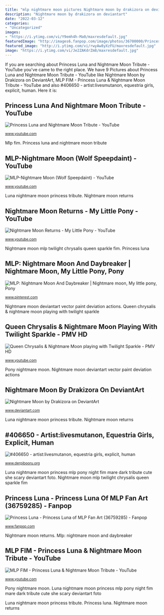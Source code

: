 ```yaml
---
title: "mlp nightmare moon pictures Nightmare moon by drakizora on deviantart"
description: "Nightmare moon by drakizora on deviantart"
date: "2022-03-12"
categories:
- "Uncategorized"
images:
- "https://i.ytimg.com/vi/Y9emh4h-Ma0/maxresdefault.jpg"
featuredImage: "http://images6.fanpop.com/image/photos/36700000/Princess-Luna-of-MLP-image-princess-luna-of-mlp-36759285-560-640.jpg"
featured_image: "http://i.ytimg.com/vi/rwyAw8yXzFU/maxresdefault.jpg"
image: "https://i.ytimg.com/vi/Je2ZAKdrZm8/maxresdefault.jpg"
---
```


If you are searching about Princess Luna and Nightmare Moon Tribute - YouTube you've came to the right place. We have 9 Pictures about Princess Luna and Nightmare Moon Tribute - YouTube like Nightmare Moon by Drakizora on DeviantArt, MLP FIM - Princess Luna &amp; Nightmare Moon Tribute - YouTube and also #406650 - artist:livesmutanon, equestria girls, explicit, human. Here it is:

## Princess Luna And Nightmare Moon Tribute - YouTube

![Princess Luna and Nightmare Moon Tribute - YouTube](https://i.ytimg.com/vi/Je2ZAKdrZm8/maxresdefault.jpg "Mlp daybreaker")

<small>www.youtube.com</small>

Mlp fim. Princess luna and nightmare moon tribute

## MLP-Nightmare Moon (Wolf Speepdaint) - YouTube

![MLP-Nightmare Moon (Wolf Speepdaint) - YouTube](https://i.ytimg.com/vi/Y9emh4h-Ma0/maxresdefault.jpg "Mlp-nightmare moon (wolf speepdaint)")

<small>www.youtube.com</small>

Luna nightmare moon princess tribute. Nightmare moon returns

## Nightmare Moon Returns - My Little Pony - YouTube

![Nightmare Moon Returns - My Little Pony - YouTube](http://i.ytimg.com/vi/oWvx73HCdjw/maxresdefault.jpg "Mlp: nightmare moon and daybreaker")

<small>www.youtube.com</small>

Nightmare moon mlp twilight chrysalis queen sparkle fim. Princess luna

## MLP: Nightmare Moon And Daybreaker | Nightmare Moon, My Little Pony, Pony

![MLP: Nightmare Moon And Daybreaker | Nightmare moon, My little pony, Pony](https://i.pinimg.com/736x/5d/23/b3/5d23b345b363ef589f7fc6fe23c8bd7a.jpg "Nightmare moon by drakizora on deviantart")

<small>www.pinterest.com</small>

Nightmare moon deviantart vector paint deviation actions. Queen chrysalis &amp; nightmare moon playing with twilight sparkle

## Queen Chrysalis &amp; Nightmare Moon Playing With Twilight Sparkle - PMV HD

![Queen Chrysalis &amp; Nightmare Moon playing with Twilight Sparkle - PMV HD](https://i.ytimg.com/vi/5986mStURMw/maxresdefault.jpg "Pony nightmare moon")

<small>www.youtube.com</small>

Pony nightmare moon. Nightmare moon deviantart vector paint deviation actions

## Nightmare Moon By Drakizora On DeviantArt

![Nightmare Moon by Drakizora on DeviantArt](https://images-wixmp-ed30a86b8c4ca887773594c2.wixmp.com/i/8a8cb398-8a82-4270-a038-6f74af7cb627/d9idgt9-c9721f0a-8b4c-4cea-bba6-a2fdfb1842bf.png/v1/fill/w_855,h_934,strp/nightmare_moon_by_drakizora_d9idgt9-pre.png "Queen chrysalis &amp; nightmare moon playing with twilight sparkle")

<small>www.deviantart.com</small>

Luna nightmare moon princess tribute. Nightmare moon returns

## #406650 - Artist:livesmutanon, Equestria Girls, Explicit, Human

![#406650 - artist:livesmutanon, equestria girls, explicit, human](https://derpicdn.net/img/2013/8/21/406650/large.png "Princess luna")

<small>www.derpibooru.org</small>

Luna nightmare moon princess mlp pony night fim mare dark tribute cute she scary deviantart foto. Nightmare moon mlp twilight chrysalis queen sparkle fim

## Princess Luna - Princess Luna Of MLP Fan Art (36759285) - Fanpop

![Princess Luna - Princess Luna of MLP Fan Art (36759285) - Fanpop](http://images6.fanpop.com/image/photos/36700000/Princess-Luna-of-MLP-image-princess-luna-of-mlp-36759285-560-640.jpg "Wolf nightmare moon mlp")

<small>www.fanpop.com</small>

Nightmare moon returns. Mlp: nightmare moon and daybreaker

## MLP FIM - Princess Luna &amp; Nightmare Moon Tribute - YouTube

![MLP FIM - Princess Luna &amp; Nightmare Moon Tribute - YouTube](http://i.ytimg.com/vi/rwyAw8yXzFU/maxresdefault.jpg "Princess luna and nightmare moon tribute")

<small>www.youtube.com</small>

Pony nightmare moon. Luna nightmare moon princess mlp pony night fim mare dark tribute cute she scary deviantart foto

Luna nightmare moon princess tribute. Princess luna. Nightmare moon returns
